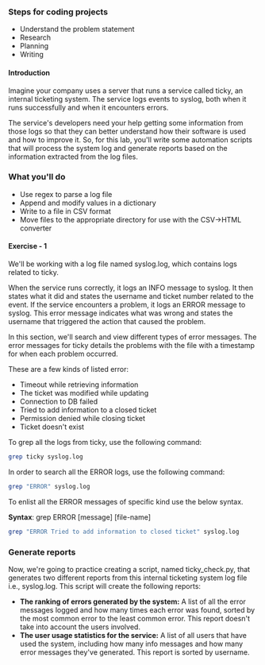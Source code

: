### Steps for coding projects

- Understand the problem statement
- Research
- Planning
- Writing

#### Introduction

Imagine your company uses a server that runs a service called ticky, an internal ticketing system. The service logs events to syslog, both when it runs successfully and when it encounters errors.

The service's developers need your help getting some information from those logs so that they can better understand how their software is used and how to improve it. So, for this lab, you'll write some automation scripts that will process the system log and generate reports based on the information extracted from the log files.

### What you'll do

- Use regex to parse a log file
- Append and modify values in a dictionary
- Write to a file in CSV format
- Move files to the appropriate directory for use with the CSV->HTML converter

#### Exercise - 1

We'll be working with a log file named syslog.log, which contains logs related to ticky.

When the service runs correctly, it logs an INFO message to syslog. It then states what it did and states the username and ticket number related to the event. If the service encounters a problem, it logs an ERROR message to syslog. This error message indicates what was wrong and states the username that triggered the action that caused the problem.

In this section, we'll search and view different types of error messages. The error messages for ticky details the problems with the file with a timestamp for when each problem occurred.

These are a few kinds of listed error:

- Timeout while retrieving information
- The ticket was modified while updating
- Connection to DB failed
- Tried to add information to a closed ticket
- Permission denied while closing ticket
- Ticket doesn't exist

To grep all the logs from ticky, use the following command:

```bash
grep ticky syslog.log
```

In order to search all the ERROR logs, use the following command:

```bash
grep "ERROR" syslog.log
```

To enlist all the ERROR messages of specific kind use the below syntax.

**Syntax**: grep ERROR [message] [file-name]

```bash
grep "ERROR Tried to add information to closed ticket" syslog.log
```

### Generate reports

Now, we're going to practice creating a script, named ticky_check.py, that generates two different reports from this internal ticketing system log file i.e., syslog.log. This script will create the following reports:

- **The ranking of errors generated by the system:** A list of all the error messages logged and how many times each error was found, sorted by the most common error to the least common error. This report doesn't take into account the users involved.
- **The user usage statistics for the service:** A list of all users that have used the system, including how many info messages and how many error messages they've generated. This report is sorted by username.
